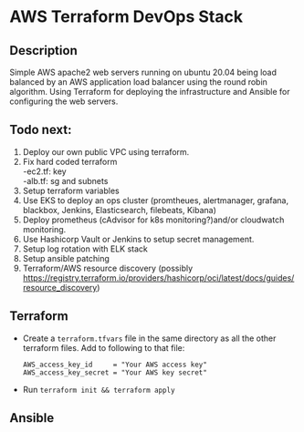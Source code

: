 # AWS Terraform DevOps Stack

## Description
Simple AWS apache2 web servers running on ubuntu 20.04 being load balanced by an AWS application load balancer using the round robin algorithm. Using Terraform for deploying the infrastructure and Ansible for configuring the web servers.

## Todo next:
1. Deploy our own public VPC using terraform.
2. Fix hard coded terraform<br>
	-ec2.tf: key<br>
	-alb.tf: sg and subnets
3. Setup terraform variables
4. Use EKS to deploy an ops cluster (promtheues, alertmanager, grafana, blackbox, Jenkins, Elasticsearch, filebeats, Kibana)
5. Deploy prometheus (cAdvisor for k8s monitoring?)and/or cloudwatch monitoring.
6. Use Hashicorp Vault or Jenkins to setup secret management.
7. Setup log rotation with ELK stack
8. Setup ansible patching
9. Terraform/AWS resource discovery (possibly https://registry.terraform.io/providers/hashicorp/oci/latest/docs/guides/resource_discovery)

## Terraform
- Create a ```terraform.tfvars``` file in the same directory as all the other terraform files. Add to following to that file:
	```
	AWS_access_key_id     = "Your AWS access key"
	AWS_access_key_secret = "Your AWS key secret"
	```
- Run ```terraform init && terraform apply```

## Ansible
